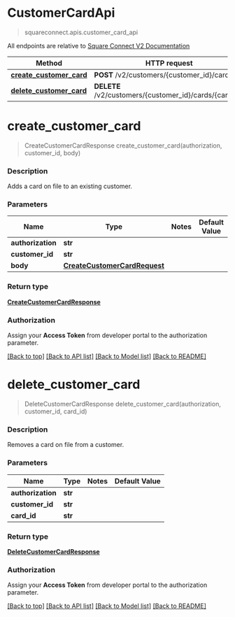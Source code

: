 # CustomerCardApi
> squareconnect.apis.customer_card_api

All endpoints are relative to [Square Connect V2 Documentation](https://docs.connect.squareup.com/api/connect/v2/#navsection-endpoints)


Method | HTTP request 
------------- | -------------
[**create_customer_card**](CustomerCardApi.md#create_customer_card) | **POST** /v2/customers/{customer_id}/cards
[**delete_customer_card**](CustomerCardApi.md#delete_customer_card) | **DELETE** /v2/customers/{customer_id}/cards/{card_id}


# **create_customer_card**
> CreateCustomerCardResponse create_customer_card(authorization, customer_id, body)

### Description

Adds a card on file to an existing customer.

### Parameters

Name | Type | Notes | Default Value
------------- | ------------- | ------------- | -------------
 **authorization** | **str**| 
 **customer_id** | **str**| 
 **body** | [**CreateCustomerCardRequest**](CreateCustomerCardRequest.md)| 

### Return type

[**CreateCustomerCardResponse**](CreateCustomerCardResponse.md)

### Authorization

Assign your **Access Token** from developer portal to the authorization parameter.

[[Back to top]](#) [[Back to API list]](../README.md#documentation-for-api-endpoints) [[Back to Model list]](../README.md#documentation-for-models) [[Back to README]](../README.md)

# **delete_customer_card**
> DeleteCustomerCardResponse delete_customer_card(authorization, customer_id, card_id)

### Description

Removes a card on file from a customer.

### Parameters

Name | Type | Notes | Default Value
------------- | ------------- | ------------- | -------------
 **authorization** | **str**| 
 **customer_id** | **str**| 
 **card_id** | **str**| 

### Return type

[**DeleteCustomerCardResponse**](DeleteCustomerCardResponse.md)

### Authorization

Assign your **Access Token** from developer portal to the authorization parameter.

[[Back to top]](#) [[Back to API list]](../README.md#documentation-for-api-endpoints) [[Back to Model list]](../README.md#documentation-for-models) [[Back to README]](../README.md)

